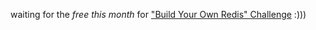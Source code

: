 waiting for the _free this month_ for 
["Build Your Own Redis" Challenge](https://codecrafters.io/challenges/redis) :)))
